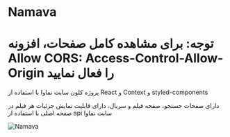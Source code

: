 # Namava

# توجه: برای مشاهده کامل صفحات، افزونه Allow CORS: Access-Control-Allow-Origin را فعال نمایید

پروژه کلون سایت نماوا با استفاده از React و Context و styled-components

دارای صفحات جستجو، صفحه فیلم و سریال، دارای قابلیت نمایش جزئیات هر فیلم در صفحه اصلی با استفاده از api سایت نماوا 

![Namava](https://user-images.githubusercontent.com/64223524/172063384-ade24456-e142-4583-b1a7-c29f98761698.png)

